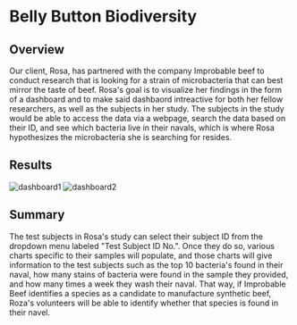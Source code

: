 # Belly Button Biodiversity

## Overview
Our client, Rosa, has partnered with the company Improbable beef to conduct research that is looking for a strain of microbacteria that can best mirror the taste of beef. Rosa's goal is to visualize her findings in the form of a dashboard and to make said dashbaord intreactive for both her fellow researchers, as well as the subjects in her study. The subjects in the study would be able to access the data via a webpage, search the data based on their ID, and see which bacteria live in their navals, which is where Rosa hypothesizes the microbacteria she is searching for resides.

## Results
![dashboard1](https://user-images.githubusercontent.com/99751636/170841420-15d9da3a-ff5c-4071-8485-c77f14a97e86.png)
![dashboard2](https://user-images.githubusercontent.com/99751636/170841421-a81b86da-bf60-433c-b646-0eb6bf4731fa.png)

## Summary
The test subjects in Rosa's study can select their subject ID from the dropdown menu labeled "Test Subject ID No.". Once they do so, various charts specific to their samples will populate, and those charts will give information to the test subjects such as the top 10 bacteria's found in their naval, how many stains of bacteria were found in the sample they provided, and how many times a week they wash their naval. That way, if Improbable Beef identifies a species as a candidate to manufacture synthetic beef, Roza's volunteers will be able to identify whether that species is found in their navel.
